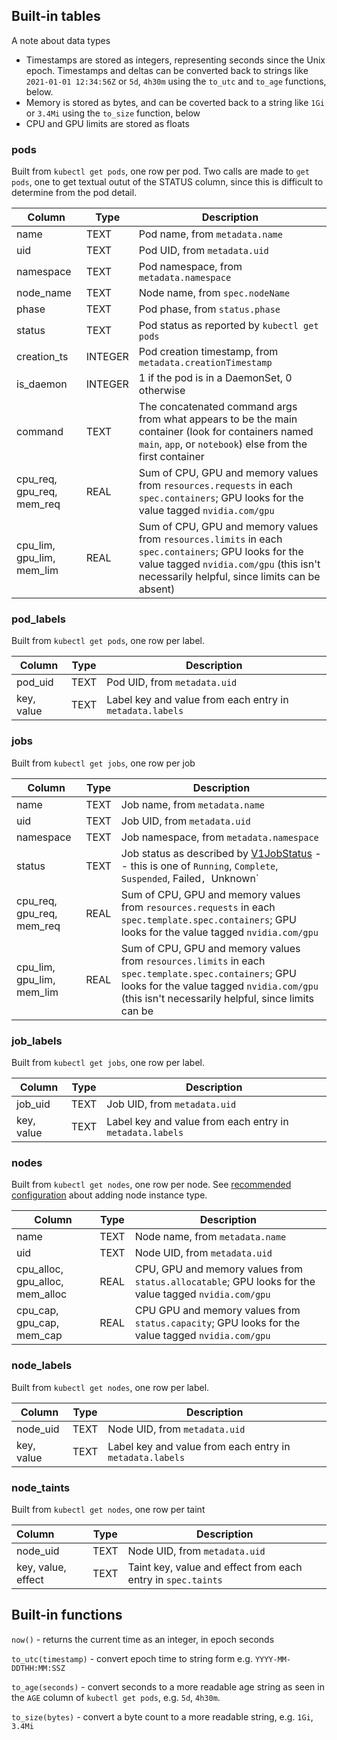 
## Built-in tables

A note about data types

* Timestamps are stored as integers, representing seconds since the Unix epoch.  Timestamps and deltas can be converted
back to strings like `2021-01-01 12:34:56Z` or `5d`, `4h30m` using the `to_utc` and `to_age` functions, below.
* Memory is stored as bytes, and can be coverted back to a string like `1Gi` or `3.4Mi` using the `to_size` function, below
* CPU and GPU limits are stored as floats

### pods

Built from `kubectl get pods`, one row per pod.  Two calls are made to `get pods`, one to get textual outut
of the STATUS column, since this is difficult to determine from the pod detail.

| Column                    | Type    | Description                                                                                                                                                                                       |
|---------------------------|---------|---------------------------------------------------------------------------------------------------------------------------------------------------------------------------------------------------|
| name                      | TEXT    | Pod name, from `metadata.name`                                                                                                                                                                    |
| uid                       | TEXT    | Pod UID, from `metadata.uid`                                                                                                                                                                      |
| namespace                 | TEXT    | Pod namespace, from `metadata.namespace`                                                                                                                                                          |
| node_name                 | TEXT    | Node name, from `spec.nodeName`                                                                                                                                                                   |
| phase                     | TEXT    | Pod phase, from `status.phase`                                                                                                                                                                    |
| status                    | TEXT    | Pod status as reported by `kubectl get pods`                                                                                                                                                      |
| creation_ts               | INTEGER | Pod creation timestamp, from `metadata.creationTimestamp`                                                                                                                                         |
| is_daemon                 | INTEGER | 1 if the pod is in a DaemonSet, 0 otherwise                                                                                                                                                       |
| command                   | TEXT    | The concatenated command args from what appears to be the main container (look for containers named `main`, `app`, or `notebook`) else from the first container                                   |
| cpu_req, gpu_req, mem_req | REAL | Sum of CPU, GPU and memory values from `resources.requests` in each `spec.containers`; GPU looks for the value tagged `nvidia.com/gpu`                                                            |
| cpu_lim, gpu_lim, mem_lim | REAL | Sum of CPU, GPU and memory values from `resources.limits` in each `spec.containers`; GPU looks for the value tagged `nvidia.com/gpu` (this isn't necessarily helpful, since limits can be absent) |

### pod_labels

Built from `kubectl get pods`, one row per label.

| Column     | Type    | Description                                              |
|------------|---------|----------------------------------------------------------|
| pod_uid    | TEXT    | Pod UID, from `metadata.uid`                             |
| key, value | TEXT    | Label key and value from each entry in `metadata.labels` |

### jobs

Built from `kubectl get jobs`, one row per job

| Column                          | Type    | Description                                                                                                                                                                                               |
|---------------------------------|---------|-----------------------------------------------------------------------------------------------------------------------------------------------------------------------------------------------------------|
| name                            | TEXT    | Job name, from `metadata.name`                                                                                                                                                                            |
| uid                             | TEXT    | Job UID, from `metadata.uid`                                                                                                                                                                              |
| namespace                       | TEXT    | Job namespace, from `metadata.namespace`                                                                                                                                                                  |
| status                          | TEXT    | Job status as described by [V1JobStatus](https://github.com/kubernetes-client/python/blob/master/kubernetes/docs/V1JobStatus.md) -- this is one of `Running`, `Complete`, `Suspended`, Failed`, `Unknown` |
| cpu_req, gpu_req, mem_req       | REAL | Sum of CPU, GPU and memory values from `resources.requests` in each `spec.template.spec.containers`; GPU looks for the value tagged `nvidia.com/gpu`                                                      |
| cpu_lim, gpu_lim, mem_lim       | REAL | Sum of CPU, GPU and memory values from `resources.limits` in each `spec.template.spec.containers`; GPU looks for the value tagged `nvidia.com/gpu` (this isn't necessarily helpful, since limits can be    |

### job_labels

Built from `kubectl get jobs`, one row per label.

| Column     | Type    | Description                                              |
|------------|---------|----------------------------------------------------------|
| job_uid    | TEXT    | Job UID, from `metadata.uid`                             |
| key, value | TEXT    | Label key and value from each entry in `metadata.labels` |

### nodes

Built from `kubectl get nodes`, one row per node.  See [recommended configuration](./recommended.md)
about adding node instance type.

| Column                          | Type    | Description                                                                                                 |
|---------------------------------|---------|-------------------------------------------------------------------------------------------------------------|
| name                            | TEXT    | Node name, from `metadata.name`                                                                             |
| uid                             | TEXT    | Node UID, from `metadata.uid`                                                                               |
| cpu_alloc, gpu_alloc, mem_alloc | REAL | CPU, GPU and memory values from `status.allocatable`; GPU looks for the value tagged `nvidia.com/gpu`       |
| cpu_cap, gpu_cap, mem_cap       | REAL | CPU GPU and memory values from `status.capacity`; GPU looks for the value tagged `nvidia.com/gpu`           |

### node_labels

Built from `kubectl get nodes`, one row per label.

| Column     | Type    | Description                                              |
|------------|---------|----------------------------------------------------------|
| node_uid   | TEXT    | Node UID, from `metadata.uid`                            |
| key, value | TEXT    | Label key and value from each entry in `metadata.labels` |

### node_taints

Built from `kubectl get nodes`, one row per taint

| Column             | Type    | Description                                                  |
|:-------------------|---------|--------------------------------------------------------------|
| node_uid           | TEXT    | Node UID, from `metadata.uid`                                |
| key, value, effect | TEXT    | Taint key, value and effect from each entry in `spec.taints` |

## Built-in functions

`now()` - returns the current time as an integer, in epoch seconds

`to_utc(timestamp)` - convert epoch time to string form e.g. `YYYY-MM-DDTHH:MM:SSZ`

`to_age(seconds)` - convert seconds to a more readable age string as seen in the `AGE` column of `kubectl get pods`, e.g. `5d`, `4h30m`.

`to_size(bytes)` - convert a byte count to a more readable string, e.g. `1Gi`, `3.4Mi`